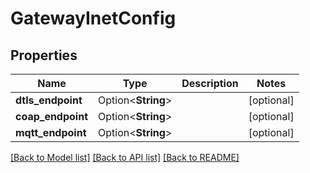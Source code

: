 # GatewayInetConfig

## Properties

Name | Type | Description | Notes
------------ | ------------- | ------------- | -------------
**dtls_endpoint** | Option<**String**> |  | [optional]
**coap_endpoint** | Option<**String**> |  | [optional]
**mqtt_endpoint** | Option<**String**> |  | [optional]

[[Back to Model list]](../README.md#documentation-for-models) [[Back to API list]](../README.md#documentation-for-api-endpoints) [[Back to README]](../README.md)


